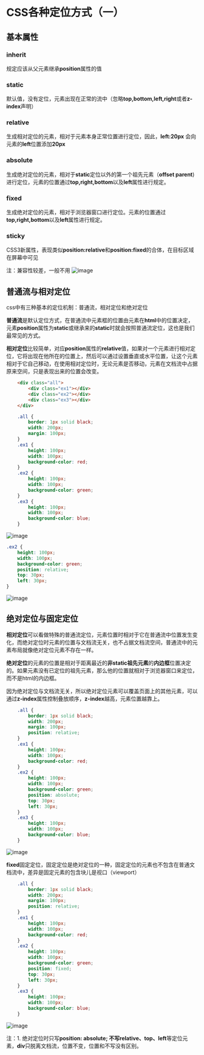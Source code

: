 # CSS各种定位方式（一）
## 基本属性
### inherit
规定应该从父元素继承**position**属性的值  

### static  
默认值，没有定位，元素出现在正常的流中（忽略**top,bottom,left,right**或者**z-index**声明）  

### relative   
生成相对定位的元素，相对于元素本身正常位置进行定位，因此，**left:20px** 会向元素的**left**位置添加**20px**

### absolute
生成绝对定位的元素，相对于**static**定位以外的第一个祖先元素（**offset parent**)进行定位，元素的位置通过**top,right,bottom**以及**left**属性进行规定。  

### fixed
生成绝对定位的元素，相对于浏览器窗口进行定位。元素的位置通过**top,right,bottom**以及**left**属性进行规定。  

### sticky
CSS3新属性，表现类似**position:relative**和**position:fixed**的合体，在目标区域在屏幕中可见 

注：兼容性较差，一般不用
![image](../images/09/sticky兼容性.png)

## 普通流与相对定位
css中有三种基本的定位机制：普通流，相对定位和绝对定位  

**普通流**是默认定位方式，在普通流中元素框的位置由元素在**html**中的位置决定，元素**position**属性为**static**或继承来的**static**时就会按照普通流定位，这也是我们最常见的方式。  

**相对定位**比较简单，对应**position**属性的**relative**值，如果对一个元素进行相对定位，它将出现在他所在的位置上，然后可以通过设置垂直或水平位置，让这个元素相对于它自己移动，在使用相对定位时，无论元素是否移动，元素在文档流中占据原来空间，只是表现出来的位置会改变。  

```html
    <div class="all">
        <div class="ex1"></div>
        <div class="ex2"></div>
        <div class="ex3"></div>
    </div>
```
```css
    .all {
        border: 1px solid black;
        width: 200px;
        margin: 100px;
    }
    .ex1 {
        height: 100px;
        width: 100px;
        background-color: red;
    }
    .ex2 {
        height: 100px;
        width: 100px;
        background-color: green;
    }
    .ex3 {
        height: 100px;
        width: 100px;
        background-color: blue;
    }
```
![image](../images/09/原图.png)

```css
.ex2 {
    height: 100px;
    width: 100px;
    background-color: green;
    position: relative;
    top: 30px;
    left: 30px;
}
```
![image](../images/09/改动后.png)

## 绝对定位与固定定位
**相对定位**可以看做特殊的普通流定位，元素位置时相对于它在普通流中位置发生变化，而绝对定位时元素的位置与文档流无关，也不占据文档流空间，普通流中的元素布局就像绝对定位元素不存在一样。  

**绝对定位**的元素的位置是相对于距离最近的**非static祖先元素**的**内边框**位置决定的。如果元素没有已定位的祖先元素，那么他的位置就相对于浏览器窗口来定位，而不是html的内边框。

因为绝对定位与文档流无关，所以绝对定位元素可以覆盖页面上的其他元素，可以通过**z-index**属性控制叠放顺序，**z-index**越高，元素位置越靠上。  

```css
    .all {
        border: 1px solid black;
        width: 200px;
        margin: 100px;
        position: relative;
    }
    .ex1 {
        height: 100px;
        width: 100px;
        background-color: red;
    }
    .ex2 {
        height: 100px;
        width: 100px;
        background-color: green;
        position: absolute;
        top: 30px;
        left: 30px;
    }
    .ex3 {
        height: 100px;
        width: 100px;
        background-color: blue;
    }
```

![image](../images/09/绝对定位.png)

**fixed**固定定位，固定定位是绝对定位的一种，固定定位的元素也不包含在普通文档流中，差异是固定元素的包含块儿是视口（viewport）  

```css
    .all {
        border: 1px solid black;
        width: 200px;
        margin: 100px;
        position: relative;
    }
    .ex1 {
        height: 100px;
        width: 100px;
        background-color: red;
    }
    .ex2 {
        height: 100px;
        width: 100px;
        background-color: green;
        position: fixed;
        top: 30px;
        left: 30px;
    }
    .ex3 {
        height: 100px;
        width: 100px;
        background-color: blue;
    }
```
![image](../images/09/fixed.png)

注：1. 绝对定位时只写**position: absolute; **不写**relative、top、left**等定位元素，**div**只脱离文档流，位置不变，位置和不写没有区别。
